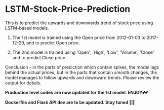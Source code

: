 # LSTM-Stock-Price-Prediction
This is to predict the upwards and downwards trend of stock price using LSTM-based models. 

1) The 1st model is trained using the Open price from 2012-01-03 to 2017-12-29, and to predict Open price.

2) The 2nd model is trained using 'Open', 'High', 'Low', 'Volume', 'Close' and to predict Close price.

Conclusion - in the parts of prediction which contain spikes, the model lags behind the actual prices, but in the parts that contain smooth changes, the model manages to follow upwards and downward trends. Please review the output for details.

******Production level codes are now updated for the 1st model. ENJOY💕💕******

******Dockerfile and Flask API dev are to be updated. Stay tuned 🤞🤞******
